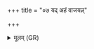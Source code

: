 +++
title = "०७ यद् अहं वाजयन्न्"

+++
<details><summary>मूलम् (GR)</summary>

यद् अहं वाजयन्न् इमा  
ओषधीर् हस्त आदधे ।  
आत्म यक्ष्मस्य नश्यतु  
पुरा जीवगृभो यथा ॥
</details>